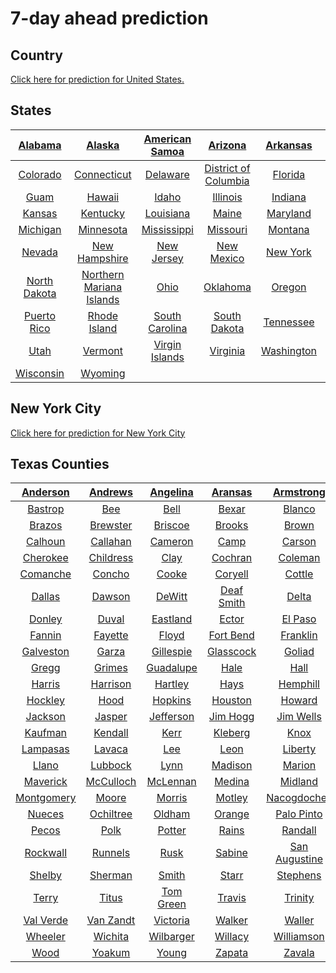 # 7-day ahead prediction


Country
-------

[Click here for prediction for United States.](https://cosima9586.github.io/img/img7ahead/us.html)


States
------

| [Alabama](https://cosima9586.github.io/img/img7ahead/us-states/Alabama.html) | [Alaska](https://cosima9586.github.io/img/img7ahead/us-states/Alaska.html) | [American Samoa](https://cosima9586.github.io/img/img7ahead/us-states/American-Samoa.html) | [Arizona](https://cosima9586.github.io/img/img7ahead/us-states/Arizona.html) | [Arkansas](https://cosima9586.github.io/img/img7ahead/us-states/Arkansas.html) | [California](https://cosima9586.github.io/img/img7ahead/us-states/California.html) |
| :----------------------------------------------------------: | :----------------------------------------------------------: | :----------------------------------------------------------: | :----------------------------------------------------------: | :----------------------------------------------------------: | :----------------------------------------------------------: |
| [Colorado](https://cosima9586.github.io/img/img7ahead/us-states/Colorado.html) | [Connecticut](https://cosima9586.github.io/img/img7ahead/us-states/Connecticut.html) | [Delaware](https://cosima9586.github.io/img/img7ahead/us-states/Delaware.html) | [District of Columbia](https://cosima9586.github.io/img/img7ahead/us-states/District-of-Columbia.html) | [Florida](https://cosima9586.github.io/img/img7ahead/us-states/Florida.html) | [Georgia](https://cosima9586.github.io/img/img7ahead/us-states/Georgia.html) |
| [Guam](https://cosima9586.github.io/img/img7ahead/us-states/Guam.html) | [Hawaii](https://cosima9586.github.io/img/img7ahead/us-states/Hawaii.html) | [Idaho](https://cosima9586.github.io/img/img7ahead/us-states/Idaho.html) | [Illinois](https://cosima9586.github.io/img/img7ahead/us-states/Illinois.html) | [Indiana](https://cosima9586.github.io/img/img7ahead/us-states/Indiana.html) | [Iowa](https://cosima9586.github.io/img/img7ahead/us-states/Iowa.html) |
| [Kansas](https://cosima9586.github.io/img/img7ahead/us-states/Kansas.html) | [Kentucky](https://cosima9586.github.io/img/img7ahead/us-states/Kentucky.html) | [Louisiana](https://cosima9586.github.io/img/img7ahead/us-states/Louisiana.html) | [Maine](https://cosima9586.github.io/img/img7ahead/us-states/Maine.html) | [Maryland](https://cosima9586.github.io/img/img7ahead/us-states/Maryland.html) | [Massachusetts](https://cosima9586.github.io/img/img7ahead/us-states/Massachusetts.html) |
| [Michigan](https://cosima9586.github.io/img/img7ahead/us-states/Michigan.html) | [Minnesota](https://cosima9586.github.io/img/img7ahead/us-states/Minnesota.html) | [Mississippi](https://cosima9586.github.io/img/img7ahead/us-states/Mississippi.html) | [Missouri](https://cosima9586.github.io/img/img7ahead/us-states/Missouri.html) | [Montana](https://cosima9586.github.io/img/img7ahead/us-states/Montana.html) | [Nebraska](https://cosima9586.github.io/img/img7ahead/us-states/Nebraska.html) |
| [Nevada](https://cosima9586.github.io/img/img7ahead/us-states/Nevada.html) | [New Hampshire](https://cosima9586.github.io/img/img7ahead/us-states/New-Hampshire.html) | [New Jersey](https://cosima9586.github.io/img/img7ahead/us-states/New-Jersey.html) | [New Mexico](https://cosima9586.github.io/img/img7ahead/us-states/New-Mexico.html) | [New York](https://cosima9586.github.io/img/img7ahead/us-states/New-York.html) | [North Carolina](https://cosima9586.github.io/img/img7ahead/us-states/North-Carolina.html) |
| [North Dakota](https://cosima9586.github.io/img/img7ahead/us-states/North-Dakota.html) | [Northern Mariana Islands](https://cosima9586.github.io/img/img7ahead/us-states/Northern-Mariana-Islands.html) | [Ohio](https://cosima9586.github.io/img/img7ahead/us-states/Ohio.html) | [Oklahoma](https://cosima9586.github.io/img/img7ahead/us-states/Oklahoma.html) | [Oregon](https://cosima9586.github.io/img/img7ahead/us-states/Oregon.html) | [Pennsylvania](https://cosima9586.github.io/img/img7ahead/us-states/Pennsylvania.html) |
| [Puerto Rico](https://cosima9586.github.io/img/img7ahead/us-states/Puerto-Rico.html) | [Rhode Island](https://cosima9586.github.io/img/img7ahead/us-states/Rhode-Island.html) | [South Carolina](https://cosima9586.github.io/img/img7ahead/us-states/South-Carolina.html) | [South Dakota](https://cosima9586.github.io/img/img7ahead/us-states/South-Dakota.html) | [Tennessee](https://cosima9586.github.io/img/img7ahead/us-states/Tennessee.html) | [Texas](https://cosima9586.github.io/img/img7ahead/us-states/Texas.html) |
| [Utah](https://cosima9586.github.io/img/img7ahead/us-states/Utah.html) | [Vermont](https://cosima9586.github.io/img/img7ahead/us-states/Vermont.html) | [Virgin Islands](https://cosima9586.github.io/img/img7ahead/us-states/Virgin-Islands.html) | [Virginia](https://cosima9586.github.io/img/img7ahead/us-states/Virginia.html) | [Washington](https://cosima9586.github.io/img/img7ahead/us-states/Washington.html) | [West Virginia](https://cosima9586.github.io/img/img7ahead/us-states/West-Virginia.html) |
| [Wisconsin](https://cosima9586.github.io/img/img7ahead/us-states/Wisconsin.html) | [Wyoming](https://cosima9586.github.io/img/img7ahead/us-states/Wyoming.html) |                                                              |                                                              |                                                              |                                                              |

## New York City

[Click here for prediction for New York City](https://cosima9586.github.io/img/img7ahead/us-counties/New-York-New-York-City.html)


Texas Counties
--------------

| [Anderson](https://cosima9586.github.io/img/img7ahead/us-counties/Texas-Anderson.html) | [Andrews](https://cosima9586.github.io/img/img7ahead/us-counties/Texas-Andrews.html) | [Angelina](https://cosima9586.github.io/img/img7ahead/us-counties/Texas-Angelina.html) | [Aransas](https://cosima9586.github.io/img/img7ahead/us-counties/Texas-Aransas.html) | [Armstrong](https://cosima9586.github.io/img/img7ahead/us-counties/Texas-Armstrong.html) | [Atascosa](https://cosima9586.github.io/img/img7ahead/us-counties/Texas-Atascosa.html) | [Austin](https://cosima9586.github.io/img/img7ahead/us-counties/Texas-Austin.html) | [Bandera](https://cosima9586.github.io/img/img7ahead/us-counties/Texas-Bandera.html) |
| :----------------------------------------------------------: | :----------------------------------------------------------: | :----------------------------------------------------------: | :----------------------------------------------------------: | :----------------------------------------------------------: | :----------------------------------------------------------: | :----------------------------------------------------------: | :----------------------------------------------------------: |
| [Bastrop](https://cosima9586.github.io/img/img7ahead/us-counties/Texas-Bastrop.html) | [Bee](https://cosima9586.github.io/img/img7ahead/us-counties/Texas-Bee.html) | [Bell](https://cosima9586.github.io/img/img7ahead/us-counties/Texas-Bell.html) | [Bexar](https://cosima9586.github.io/img/img7ahead/us-counties/Texas-Bexar.html) | [Blanco](https://cosima9586.github.io/img/img7ahead/us-counties/Texas-Blanco.html) | [Bosque](https://cosima9586.github.io/img/img7ahead/us-counties/Texas-Bosque.html) | [Bowie](https://cosima9586.github.io/img/img7ahead/us-counties/Texas-Bowie.html) | [Brazoria](https://cosima9586.github.io/img/img7ahead/us-counties/Texas-Brazoria.html) |
| [Brazos](https://cosima9586.github.io/img/img7ahead/us-counties/Texas-Brazos.html) | [Brewster](https://cosima9586.github.io/img/img7ahead/us-counties/Texas-Brewster.html) | [Briscoe](https://cosima9586.github.io/img/img7ahead/us-counties/Texas-Briscoe.html) | [Brooks](https://cosima9586.github.io/img/img7ahead/us-counties/Texas-Brooks.html) | [Brown](https://cosima9586.github.io/img/img7ahead/us-counties/Texas-Brown.html) | [Burleson](https://cosima9586.github.io/img/img7ahead/us-counties/Texas-Burleson.html) | [Burnet](https://cosima9586.github.io/img/img7ahead/us-counties/Texas-Burnet.html) | [Caldwell](https://cosima9586.github.io/img/img7ahead/us-counties/Texas-Caldwell.html) |
| [Calhoun](https://cosima9586.github.io/img/img7ahead/us-counties/Texas-Calhoun.html) | [Callahan](https://cosima9586.github.io/img/img7ahead/us-counties/Texas-Callahan.html) | [Cameron](https://cosima9586.github.io/img/img7ahead/us-counties/Texas-Cameron.html) | [Camp](https://cosima9586.github.io/img/img7ahead/us-counties/Texas-Camp.html) | [Carson](https://cosima9586.github.io/img/img7ahead/us-counties/Texas-Carson.html) | [Cass](https://cosima9586.github.io/img/img7ahead/us-counties/Texas-Cass.html) | [Castro](https://cosima9586.github.io/img/img7ahead/us-counties/Texas-Castro.html) | [Chambers](https://cosima9586.github.io/img/img7ahead/us-counties/Texas-Chambers.html) |
| [Cherokee](https://cosima9586.github.io/img/img7ahead/us-counties/Texas-Cherokee.html) | [Childress](https://cosima9586.github.io/img/img7ahead/us-counties/Texas-Childress.html) | [Clay](https://cosima9586.github.io/img/img7ahead/us-counties/Texas-Clay.html) | [Cochran](https://cosima9586.github.io/img/img7ahead/us-counties/Texas-Cochran.html) | [Coleman](https://cosima9586.github.io/img/img7ahead/us-counties/Texas-Coleman.html) | [Collin](https://cosima9586.github.io/img/img7ahead/us-counties/Texas-Collin.html) | [Colorado](https://cosima9586.github.io/img/img7ahead/us-counties/Texas-Colorado.html) | [Comal](https://cosima9586.github.io/img/img7ahead/us-counties/Texas-Comal.html) |
| [Comanche](https://cosima9586.github.io/img/img7ahead/us-counties/Texas-Comanche.html) | [Concho](https://cosima9586.github.io/img/img7ahead/us-counties/Texas-Concho.html) | [Cooke](https://cosima9586.github.io/img/img7ahead/us-counties/Texas-Cooke.html) | [Coryell](https://cosima9586.github.io/img/img7ahead/us-counties/Texas-Coryell.html) | [Cottle](https://cosima9586.github.io/img/img7ahead/us-counties/Texas-Cottle.html) | [Crane](https://cosima9586.github.io/img/img7ahead/us-counties/Texas-Crane.html) | [Crosby](https://cosima9586.github.io/img/img7ahead/us-counties/Texas-Crosby.html) | [Dallam](https://cosima9586.github.io/img/img7ahead/us-counties/Texas-Dallam.html) |
| [Dallas](https://cosima9586.github.io/img/img7ahead/us-counties/Texas-Dallas.html) | [Dawson](https://cosima9586.github.io/img/img7ahead/us-counties/Texas-Dawson.html) | [DeWitt](https://cosima9586.github.io/img/img7ahead/us-counties/Texas-DeWitt.html) | [Deaf Smith](https://cosima9586.github.io/img/img7ahead/us-counties/Texas-Deaf-Smith.html) | [Delta](https://cosima9586.github.io/img/img7ahead/us-counties/Texas-Delta.html) | [Denton](https://cosima9586.github.io/img/img7ahead/us-counties/Texas-Denton.html) | [Dickens](https://cosima9586.github.io/img/img7ahead/us-counties/Texas-Dickens.html) | [Dimmit](https://cosima9586.github.io/img/img7ahead/us-counties/Texas-Dimmit.html) |
| [Donley](https://cosima9586.github.io/img/img7ahead/us-counties/Texas-Donley.html) | [Duval](https://cosima9586.github.io/img/img7ahead/us-counties/Texas-Duval.html) | [Eastland](https://cosima9586.github.io/img/img7ahead/us-counties/Texas-Eastland.html) | [Ector](https://cosima9586.github.io/img/img7ahead/us-counties/Texas-Ector.html) | [El Paso](https://cosima9586.github.io/img/img7ahead/us-counties/Texas-El-Paso.html) | [Ellis](https://cosima9586.github.io/img/img7ahead/us-counties/Texas-Ellis.html) | [Erath](https://cosima9586.github.io/img/img7ahead/us-counties/Texas-Erath.html) | [Falls](https://cosima9586.github.io/img/img7ahead/us-counties/Texas-Falls.html) |
| [Fannin](https://cosima9586.github.io/img/img7ahead/us-counties/Texas-Fannin.html) | [Fayette](https://cosima9586.github.io/img/img7ahead/us-counties/Texas-Fayette.html) | [Floyd](https://cosima9586.github.io/img/img7ahead/us-counties/Texas-Floyd.html) | [Fort Bend](https://cosima9586.github.io/img/img7ahead/us-counties/Texas-Fort-Bend.html) | [Franklin](https://cosima9586.github.io/img/img7ahead/us-counties/Texas-Franklin.html) | [Freestone](https://cosima9586.github.io/img/img7ahead/us-counties/Texas-Freestone.html) | [Frio](https://cosima9586.github.io/img/img7ahead/us-counties/Texas-Frio.html) | [Gaines](https://cosima9586.github.io/img/img7ahead/us-counties/Texas-Gaines.html) |
| [Galveston](https://cosima9586.github.io/img/img7ahead/us-counties/Texas-Galveston.html) | [Garza](https://cosima9586.github.io/img/img7ahead/us-counties/Texas-Garza.html) | [Gillespie](https://cosima9586.github.io/img/img7ahead/us-counties/Texas-Gillespie.html) | [Glasscock](https://cosima9586.github.io/img/img7ahead/us-counties/Texas-Glasscock.html) | [Goliad](https://cosima9586.github.io/img/img7ahead/us-counties/Texas-Goliad.html) | [Gonzales](https://cosima9586.github.io/img/img7ahead/us-counties/Texas-Gonzales.html) | [Gray](https://cosima9586.github.io/img/img7ahead/us-counties/Texas-Gray.html) | [Grayson](https://cosima9586.github.io/img/img7ahead/us-counties/Texas-Grayson.html) |
| [Gregg](https://cosima9586.github.io/img/img7ahead/us-counties/Texas-Gregg.html) | [Grimes](https://cosima9586.github.io/img/img7ahead/us-counties/Texas-Grimes.html) | [Guadalupe](https://cosima9586.github.io/img/img7ahead/us-counties/Texas-Guadalupe.html) | [Hale](https://cosima9586.github.io/img/img7ahead/us-counties/Texas-Hale.html) | [Hall](https://cosima9586.github.io/img/img7ahead/us-counties/Texas-Hall.html) | [Hamilton](https://cosima9586.github.io/img/img7ahead/us-counties/Texas-Hamilton.html) | [Hansford](https://cosima9586.github.io/img/img7ahead/us-counties/Texas-Hansford.html) | [Hardin](https://cosima9586.github.io/img/img7ahead/us-counties/Texas-Hardin.html) |
| [Harris](https://cosima9586.github.io/img/img7ahead/us-counties/Texas-Harris.html) | [Harrison](https://cosima9586.github.io/img/img7ahead/us-counties/Texas-Harrison.html) | [Hartley](https://cosima9586.github.io/img/img7ahead/us-counties/Texas-Hartley.html) | [Hays](https://cosima9586.github.io/img/img7ahead/us-counties/Texas-Hays.html) | [Hemphill](https://cosima9586.github.io/img/img7ahead/us-counties/Texas-Hemphill.html) | [Henderson](https://cosima9586.github.io/img/img7ahead/us-counties/Texas-Henderson.html) | [Hidalgo](https://cosima9586.github.io/img/img7ahead/us-counties/Texas-Hidalgo.html) | [Hill](https://cosima9586.github.io/img/img7ahead/us-counties/Texas-Hill.html) |
| [Hockley](https://cosima9586.github.io/img/img7ahead/us-counties/Texas-Hockley.html) | [Hood](https://cosima9586.github.io/img/img7ahead/us-counties/Texas-Hood.html) | [Hopkins](https://cosima9586.github.io/img/img7ahead/us-counties/Texas-Hopkins.html) | [Houston](https://cosima9586.github.io/img/img7ahead/us-counties/Texas-Houston.html) | [Howard](https://cosima9586.github.io/img/img7ahead/us-counties/Texas-Howard.html) | [Hunt](https://cosima9586.github.io/img/img7ahead/us-counties/Texas-Hunt.html) | [Hutchinson](https://cosima9586.github.io/img/img7ahead/us-counties/Texas-Hutchinson.html) | [Jack](https://cosima9586.github.io/img/img7ahead/us-counties/Texas-Jack.html) |
| [Jackson](https://cosima9586.github.io/img/img7ahead/us-counties/Texas-Jackson.html) | [Jasper](https://cosima9586.github.io/img/img7ahead/us-counties/Texas-Jasper.html) | [Jefferson](https://cosima9586.github.io/img/img7ahead/us-counties/Texas-Jefferson.html) | [Jim Hogg](https://cosima9586.github.io/img/img7ahead/us-counties/Texas-Jim-Hogg.html) | [Jim Wells](https://cosima9586.github.io/img/img7ahead/us-counties/Texas-Jim-Wells.html) | [Johnson](https://cosima9586.github.io/img/img7ahead/us-counties/Texas-Johnson.html) | [Jones](https://cosima9586.github.io/img/img7ahead/us-counties/Texas-Jones.html) | [Karnes](https://cosima9586.github.io/img/img7ahead/us-counties/Texas-Karnes.html) |
| [Kaufman](https://cosima9586.github.io/img/img7ahead/us-counties/Texas-Kaufman.html) | [Kendall](https://cosima9586.github.io/img/img7ahead/us-counties/Texas-Kendall.html) | [Kerr](https://cosima9586.github.io/img/img7ahead/us-counties/Texas-Kerr.html) | [Kleberg](https://cosima9586.github.io/img/img7ahead/us-counties/Texas-Kleberg.html) | [Knox](https://cosima9586.github.io/img/img7ahead/us-counties/Texas-Knox.html) | [La Salle](https://cosima9586.github.io/img/img7ahead/us-counties/Texas-La-Salle.html) | [Lamar](https://cosima9586.github.io/img/img7ahead/us-counties/Texas-Lamar.html) | [Lamb](https://cosima9586.github.io/img/img7ahead/us-counties/Texas-Lamb.html) |
| [Lampasas](https://cosima9586.github.io/img/img7ahead/us-counties/Texas-Lampasas.html) | [Lavaca](https://cosima9586.github.io/img/img7ahead/us-counties/Texas-Lavaca.html) | [Lee](https://cosima9586.github.io/img/img7ahead/us-counties/Texas-Lee.html) | [Leon](https://cosima9586.github.io/img/img7ahead/us-counties/Texas-Leon.html) | [Liberty](https://cosima9586.github.io/img/img7ahead/us-counties/Texas-Liberty.html) | [Limestone](https://cosima9586.github.io/img/img7ahead/us-counties/Texas-Limestone.html) | [Lipscomb](https://cosima9586.github.io/img/img7ahead/us-counties/Texas-Lipscomb.html) | [Live Oak](https://cosima9586.github.io/img/img7ahead/us-counties/Texas-Live-Oak.html) |
| [Llano](https://cosima9586.github.io/img/img7ahead/us-counties/Texas-Llano.html) | [Lubbock](https://cosima9586.github.io/img/img7ahead/us-counties/Texas-Lubbock.html) | [Lynn](https://cosima9586.github.io/img/img7ahead/us-counties/Texas-Lynn.html) | [Madison](https://cosima9586.github.io/img/img7ahead/us-counties/Texas-Madison.html) | [Marion](https://cosima9586.github.io/img/img7ahead/us-counties/Texas-Marion.html) | [Martin](https://cosima9586.github.io/img/img7ahead/us-counties/Texas-Martin.html) | [Mason](https://cosima9586.github.io/img/img7ahead/us-counties/Texas-Mason.html) | [Matagorda](https://cosima9586.github.io/img/img7ahead/us-counties/Texas-Matagorda.html) |
| [Maverick](https://cosima9586.github.io/img/img7ahead/us-counties/Texas-Maverick.html) | [McCulloch](https://cosima9586.github.io/img/img7ahead/us-counties/Texas-McCulloch.html) | [McLennan](https://cosima9586.github.io/img/img7ahead/us-counties/Texas-McLennan.html) | [Medina](https://cosima9586.github.io/img/img7ahead/us-counties/Texas-Medina.html) | [Midland](https://cosima9586.github.io/img/img7ahead/us-counties/Texas-Midland.html) | [Milam](https://cosima9586.github.io/img/img7ahead/us-counties/Texas-Milam.html) | [Mitchell](https://cosima9586.github.io/img/img7ahead/us-counties/Texas-Mitchell.html) | [Montague](https://cosima9586.github.io/img/img7ahead/us-counties/Texas-Montague.html) |
| [Montgomery](https://cosima9586.github.io/img/img7ahead/us-counties/Texas-Montgomery.html) | [Moore](https://cosima9586.github.io/img/img7ahead/us-counties/Texas-Moore.html) | [Morris](https://cosima9586.github.io/img/img7ahead/us-counties/Texas-Morris.html) | [Motley](https://cosima9586.github.io/img/img7ahead/us-counties/Texas-Motley.html) | [Nacogdoches](https://cosima9586.github.io/img/img7ahead/us-counties/Texas-Nacogdoches.html) | [Navarro](https://cosima9586.github.io/img/img7ahead/us-counties/Texas-Navarro.html) | [Newton](https://cosima9586.github.io/img/img7ahead/us-counties/Texas-Newton.html) | [Nolan](https://cosima9586.github.io/img/img7ahead/us-counties/Texas-Nolan.html) |
| [Nueces](https://cosima9586.github.io/img/img7ahead/us-counties/Texas-Nueces.html) | [Ochiltree](https://cosima9586.github.io/img/img7ahead/us-counties/Texas-Ochiltree.html) | [Oldham](https://cosima9586.github.io/img/img7ahead/us-counties/Texas-Oldham.html) | [Orange](https://cosima9586.github.io/img/img7ahead/us-counties/Texas-Orange.html) | [Palo Pinto](https://cosima9586.github.io/img/img7ahead/us-counties/Texas-Palo-Pinto.html) | [Panola](https://cosima9586.github.io/img/img7ahead/us-counties/Texas-Panola.html) | [Parker](https://cosima9586.github.io/img/img7ahead/us-counties/Texas-Parker.html) | [Parmer](https://cosima9586.github.io/img/img7ahead/us-counties/Texas-Parmer.html) |
| [Pecos](https://cosima9586.github.io/img/img7ahead/us-counties/Texas-Pecos.html) | [Polk](https://cosima9586.github.io/img/img7ahead/us-counties/Texas-Polk.html) | [Potter](https://cosima9586.github.io/img/img7ahead/us-counties/Texas-Potter.html) | [Rains](https://cosima9586.github.io/img/img7ahead/us-counties/Texas-Rains.html) | [Randall](https://cosima9586.github.io/img/img7ahead/us-counties/Texas-Randall.html) | [Red River](https://cosima9586.github.io/img/img7ahead/us-counties/Texas-Red-River.html) | [Roberts](https://cosima9586.github.io/img/img7ahead/us-counties/Texas-Roberts.html) | [Robertson](https://cosima9586.github.io/img/img7ahead/us-counties/Texas-Robertson.html) |
| [Rockwall](https://cosima9586.github.io/img/img7ahead/us-counties/Texas-Rockwall.html) | [Runnels](https://cosima9586.github.io/img/img7ahead/us-counties/Texas-Runnels.html) | [Rusk](https://cosima9586.github.io/img/img7ahead/us-counties/Texas-Rusk.html) | [Sabine](https://cosima9586.github.io/img/img7ahead/us-counties/Texas-Sabine.html) | [San Augustine](https://cosima9586.github.io/img/img7ahead/us-counties/Texas-San-Augustine.html) | [San Jacinto](https://cosima9586.github.io/img/img7ahead/us-counties/Texas-San-Jacinto.html) | [San Patricio](https://cosima9586.github.io/img/img7ahead/us-counties/Texas-San-Patricio.html) | [Scurry](https://cosima9586.github.io/img/img7ahead/us-counties/Texas-Scurry.html) |
| [Shelby](https://cosima9586.github.io/img/img7ahead/us-counties/Texas-Shelby.html) | [Sherman](https://cosima9586.github.io/img/img7ahead/us-counties/Texas-Sherman.html) | [Smith](https://cosima9586.github.io/img/img7ahead/us-counties/Texas-Smith.html) | [Starr](https://cosima9586.github.io/img/img7ahead/us-counties/Texas-Starr.html) | [Stephens](https://cosima9586.github.io/img/img7ahead/us-counties/Texas-Stephens.html) | [Swisher](https://cosima9586.github.io/img/img7ahead/us-counties/Texas-Swisher.html) | [Tarrant](https://cosima9586.github.io/img/img7ahead/us-counties/Texas-Tarrant.html) | [Taylor](https://cosima9586.github.io/img/img7ahead/us-counties/Texas-Taylor.html) |
| [Terry](https://cosima9586.github.io/img/img7ahead/us-counties/Texas-Terry.html) | [Titus](https://cosima9586.github.io/img/img7ahead/us-counties/Texas-Titus.html) | [Tom Green](https://cosima9586.github.io/img/img7ahead/us-counties/Texas-Tom-Green.html) | [Travis](https://cosima9586.github.io/img/img7ahead/us-counties/Texas-Travis.html) | [Trinity](https://cosima9586.github.io/img/img7ahead/us-counties/Texas-Trinity.html) | [Tyler](https://cosima9586.github.io/img/img7ahead/us-counties/Texas-Tyler.html) | [Upshur](https://cosima9586.github.io/img/img7ahead/us-counties/Texas-Upshur.html) | [Uvalde](https://cosima9586.github.io/img/img7ahead/us-counties/Texas-Uvalde.html) |
| [Val Verde](https://cosima9586.github.io/img/img7ahead/us-counties/Texas-Val-Verde.html) | [Van Zandt](https://cosima9586.github.io/img/img7ahead/us-counties/Texas-Van-Zandt.html) | [Victoria](https://cosima9586.github.io/img/img7ahead/us-counties/Texas-Victoria.html) | [Walker](https://cosima9586.github.io/img/img7ahead/us-counties/Texas-Walker.html) | [Waller](https://cosima9586.github.io/img/img7ahead/us-counties/Texas-Waller.html) | [Washington](https://cosima9586.github.io/img/img7ahead/us-counties/Texas-Washington.html) | [Webb](https://cosima9586.github.io/img/img7ahead/us-counties/Texas-Webb.html) | [Wharton](https://cosima9586.github.io/img/img7ahead/us-counties/Texas-Wharton.html) |
| [Wheeler](https://cosima9586.github.io/img/img7ahead/us-counties/Texas-Wheeler.html) | [Wichita](https://cosima9586.github.io/img/img7ahead/us-counties/Texas-Wichita.html) | [Wilbarger](https://cosima9586.github.io/img/img7ahead/us-counties/Texas-Wilbarger.html) | [Willacy](https://cosima9586.github.io/img/img7ahead/us-counties/Texas-Willacy.html) | [Williamson](https://cosima9586.github.io/img/img7ahead/us-counties/Texas-Williamson.html) | [Wilson](https://cosima9586.github.io/img/img7ahead/us-counties/Texas-Wilson.html) | [Winkler](https://cosima9586.github.io/img/img7ahead/us-counties/Texas-Winkler.html) | [Wise](https://cosima9586.github.io/img/img7ahead/us-counties/Texas-Wise.html) |
| [Wood](https://cosima9586.github.io/img/img7ahead/us-counties/Texas-Wood.html) | [Yoakum](https://cosima9586.github.io/img/img7ahead/us-counties/Texas-Yoakum.html) | [Young](https://cosima9586.github.io/img/img7ahead/us-counties/Texas-Young.html) | [Zapata](https://cosima9586.github.io/img/img7ahead/us-counties/Texas-Zapata.html) | [Zavala](https://cosima9586.github.io/img/img7ahead/us-counties/Texas-Zavala.html) |                                                              |                                                              |                                                              |
